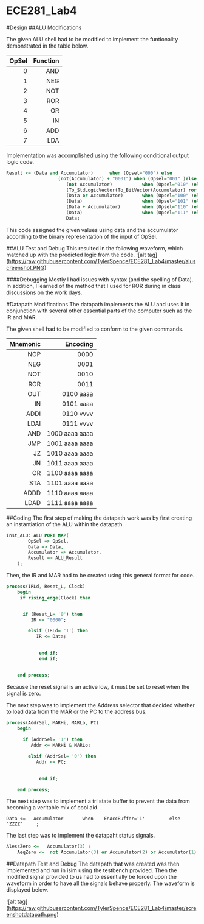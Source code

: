 ECE281_Lab4
===========

#Design
##ALU Modifications

The given ALU shell had to be modified to implement the funtionality demonstrated in the table below.

|  OpSel |  Function  |
|--:|--: |
|  0 |  AND  | 
|  1 |  NEG  | 
|  2 |  NOT  | 
|  3 |  ROR | 
|  4 |  OR  |  
|  5 |  IN  |  
|  6 |  ADD  |  
|  7 |  LDA  |

Implementation was accomplished using the following conditional output logic code.
```vhdl
Result <= (Data and Accumulator)      when (Opsel="000") else
		           (not(Accumulator) + "0001") when (Opsel="001" )else
					  (not Accumulator)           when (Opsel="010" )else
					  (To_StdLogicVector(To_BitVector(Accumulator) ror 1))  when (Opsel="011" )else
					  (Data or Accumulator)       when (Opsel="100" )else
					  (Data)                      when (Opsel="101" )else
					  (Data + Accumulator)        when (Opsel="110" )else
					  (Data)                      when (Opsel="111" )else
					  Data;
```
This code assigned the given values using data and the accumulator according to the binary representation of the input of OpSel. 

##ALU Test and Debug
This resulted in the following waveform, which matched up with the predicted logic from the code.
![alt tag] (https://raw.githubusercontent.com/TylerSpence/ECE281_Lab4/master/aluscreenshot.PNG)

####Debugging
Mostly I had issues with syntax (and the spelling of Data). In addition, I learned of the method that I used for ROR during in class discussions on the work days. 

#Datapath Modifications
The datapath implements the ALU and uses it in conjunction with several other essential parts of the computer such as the IR and MAR.

The given shell had to be modified to conform to the given commands.

|  Mnemonic |  Encoding  |
|--:|--: |
|  NOP |  0000 | 
|  NEG |  0001 | 
|  NOT |  0010 | 
|  ROR |  0011 | 
|  OUT |  0100 aaaa  |  
|  IN |  0101 aaaa  |  
|  ADDI |  0110 vvvv  |  
|  LDAI |  0111 vvvv  |
|  AND |  1000 aaaa aaaa | 
|  JMP |  1001  aaaa aaaa| 
|  JZ |  1010 aaaa aaaa | 
|  JN |  1011 aaaa aaaa| 
|  OR |  1100  aaaa aaaa|  
|  STA |  1101 aaaa aaaa |  
|  ADDD |  1110 aaaa aaaa |  
|  LDAD |  1111 aaaa aaaa  |

##Coding
The first step of making the datapath work was by first creating an instantiation of the ALU within the datapath.
```vhdl
Inst_ALU: ALU PORT MAP(
		OpSel => OpSel,
		Data => Data,
		Accumulator => Accumulator,
		Result => ALU_Result
	);
```
Then, the IR and MAR had to be created using this general format for code.
```vhdl
process(IRLd, Reset_L, Clock)
  	begin
     if rising_edge(Clock) then


	  if (Reset_L= '0') then
	     IR <= "0000";

		elsif (IRLd= '1') then 
		   IR <= Data;
     

			end if;
			end if;


  	end process;   
```

Because the reset signal is an active low, it must be set to reset when the signal is zero.

The next step was to implement the Address selector that decided whether to load data from the MAR or the PC to the address bus.

```vhdl
process(AddrSel, MARHi, MARLo, PC)
  	begin
       
	  if (AddrSel= '1') then
	     Addr <= MARHi & MARLo;

		elsif (AddrSel= '0') then 
		   Addr <= PC;
     

			end if;

  	end process; 
```

The next step was to implement a tri state buffer to prevent the data from becoming a veritable mix of cool aid.

```vhld
Data <=   Accumulator       when    EnAccBuffer='1'         else    "ZZZZ"     ;
```

The last step was to implement the datapaht status signals.
```vhdl
AlessZero <=   Accumulator(3) ;			
  	AeqZero <=  not Accumulator(3) or Accumulator(2) or Accumulator(1) or Accumulator(0); 
```

##Datapath Test and Debug
The datapath that was created was then implemented and run in isim using the testbench provided. Then the modified signal provided to us had to essentially be forced upon the waveform in order to have all the signals behave properly. The waveform is displayed below. 

![alt tag] (https://raw.githubusercontent.com/TylerSpence/ECE281_Lab4/master/screenshotdatapath.png)
